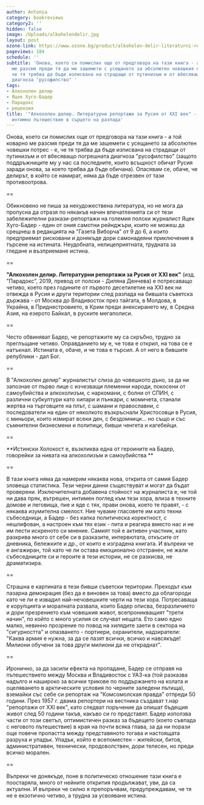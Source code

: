 ```yaml
---
author: Antonia
category: bookreviews
category2: ''
hidden: false
image: /Uploads/alkoholendelir.jpg
layout: post
ozone-link: https://www.ozone.bg/product/alkoholen-delir-literaturni-reportazhi-za-rusiya-ot-xxi-vek/
pageviews: 184
schedule: ''
subtitle: 'Онова, което си помислих още от предговора на тази книга - а той коварно
  ме разсмя преди тя да ме зашемети с усещането за абсолютен човешкия потрес - е,
  че тя трябва да бъде изписвана на страдащи от путинизъм и от вбесяващо погрешната
  диагноза "русофилство" '
tags:
- Алкохолен делир
- Яцек Хуго-Бадер
- Парадокс
- рецензия
title: '"Алкохолен делир. Литературни репортажи за Русия от XXI век" - потресаващо
  интимно пътешествие в сърцето на разпада'
---
```


Онова, което си помислих още от предговора на тази книга - а той коварно ме разсмя преди тя да ме зашемети с усещането за абсолютен човешки потрес - е, че тя трябва да бъде изписвана на страдащи от путинизъм и от вбесяващо погрешната диагноза "русофилство" (защото поддръжниците му у нас са последните, които всъщност обичат Русия заради онова, за което трябва да бъде обичана). Опасявам се, обаче, че делирът, в който се намират, няма да бъде отрезвен от тази противоотрова. 

\==

Обикновено не пиша за нехудожествена литература, но не мога да пропусна да отразя по някакъв начин впечатленията си от тези забележителни разкази-репортажи на големия полски журналист Яцек Хуго-Бадер - един от ония самотни рейнджъри, които не можеш да срещнеш в редакцията на "Газета Виборча" от 9 до 6, а които предприемат рисковани и донякъде дори самонадеяни приключения в търсене на истината. Неудобната, нелицеприятната, трудната за гледане и възприемане истина. 

\==

**"Алкохолен делир. Литературни репортажи за Русия от XXI век"** (изд. "Парадокс", 2019, превод от полски - Диляна Денчева) е потресаващо четиво, което през годините от първото десетилетие на XXI век ни отвежда в Русия и други територии след разпада на бившата съветска държава  - от Москва до Владивосток през тайгата, в Молдова, в Украйна, в Приднестровието, в Крим преди анексирането му, в Средна Азия, на езерото Байкал, в руските мегаполиси.

\==

Често обвиняват Бадер, че репортажите му са скръбно, трудно за преглъщане четиво. Оправданието му е, че това е открил, на това се е натъкнал. Истината е, обаче, и че това е търсил. А от него в бившите републики - дал Бог. 

\==

В "Алкохолен делир" журналистът слиза до човешкото дъно, за да ни запознае от първо лице с изчезващи племенни народи, покосени от самоубийства и алкохолизъм, с наркомани, с болни от СПИН, с различни субкултури като хипари и пънкари, с момичета, станали жертва на търговците на плът, с шамани и православни, с последователи на един от няколкото възкръснали Христосовци в Русия, с миньори, които измират всеки ден, с бездомници... но също и със съмнителни бизнесмени и политици, бивши ченгета и кагебейци. 

\==

**Истински Холокост е, възкликва една от героините на Бадер, говорейки за нивата на алкохолизъм и самоубийства **

\==

В тази книга няма да намерим някаква нова, открита от самия Бадер зловеща статистика. Тези черни данни съществуват и могат да бъдат проверени. Изключителната добавена стойност на журналиста е, че той ни дава пряк, вътрешен, интимен поглед към тези хора, влиза в техните домове и леговища, пие и яде с тях, прави онова, което те правят, - с някаква изумителна смелост. Ние чуваме гласовете им като техни събеседници, а Бадер - без капка политическа коректност, с нешлифован, а настроен към тях език - пита и реагира вместо нас и не им пести искреното си мнение. Самият той е активен участник, като разкрива много от себе си в разказите, интервютата, откъсите от дневника, бележките и др., от които е изградена книгата. И въпреки че е ангажиран, той като че ли остава емоционално отстранен, не жали събеседниците си и героите в тези истории, не се разкисва, не драматизира.

\==

Страшна е картината в тези бивши съветски територии. Преходът към пазарна демокрация (без да е виновен за това) вместо да облагороди като че ли е извадил най-нечовешките черти на тези хора. Потресаваща е корупцията и моралната развала, които Бадер описва, безразличието и дори презрението към човешкия живот, всепроникващият "трети начин", по който с много усилия се случват нещата. Ето само едно малко, невинно прозрение по повод на хилядите заети в сектора на "сигурността" и опазването - портиери, охранители, надзиратели: "Каква армия е нужна, за да се пазят всички, всичко и навсякъде! Милиони обучени за това други милиони да не откраднат".

\==

Иронично, за да засили ефекта на пропадане, Бадер се отправя на пътешествието между Москва и Владивосток с УАЗ-ка (той разказва надълго и нашироко за всички трикове по поддържането на колата и оцеляването в арктическите условия по черните заледени пътища), вземайки със себе си репортаж на "Комсомолская правда" отпреди 50 години. През 1957 г. двама репортери на вестника създават т.нар "репортажи от XXI век", като следват поръчение да опишат бъдещия живот след 50 години такъв, какъво си го представят. Бадер използва части от този светъл, оптимистичен разказ за бъдещето (което съвпада с неговото пътешествие) в края на почти всяка глава, за да ни порази още повече пропастта между представяното тогава и настоящата разруха и упадък. Упадък, който е всепоместен - житейски, битов, административен, технически, продоволствен, дори телесен, но преди всичко морален. 

\==

Въпреки че донякъде, поне в политическо отношение тази книга е поостаряла, много от нейните открития продължават, уви, да са актуални. И въпреки че силно я препоръчвам, предупреждавам, че тя не е екзотично четиво, а трудна за усвояване истина.